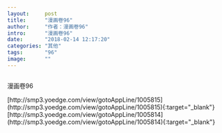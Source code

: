 ```yaml
---
layout:     post
title:      "漫画卷96"
author:     "作者：漫画卷96"
intro:      "漫画卷96"
date:       "2018-02-14 12:17:20"
categories: "其他"
tags:       "96"
image:      ""
---
```

<div style="text-align: center">
<p><img src=""/></p>
</div>
<p class="post-meta">
<span>漫画卷96</span>
</p>
[http://smp3.yoedge.com/view/gotoAppLine/1005815](http://smp3.yoedge.com/view/gotoAppLine/1005815){:target="_blank"}
[http://smp3.yoedge.com/view/gotoAppLine/1005814](http://smp3.yoedge.com/view/gotoAppLine/1005814){:target="_blank"}


